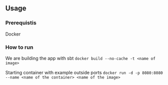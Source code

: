 ## Usage

### Prerequistis

Docker

### How to run

We are building the app with sbt
`docker build --no-cache -t <name of image>`

Starting container with example outside ports
`docker run -d -p 8080:8080 --name <name of the container> <name of the image>`
